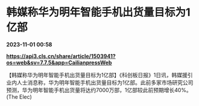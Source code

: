 # 韩媒称华为明年智能手机出货量目标为1亿部

**2023-11-01 00:58**

**https://api3.cls.cn/share/article/1503941?os=web&sv=7.7.5&app=CailianpressWeb**

【韩媒称华为明年智能手机出货量目标为1亿部】《科创板日报》1日讯，韩媒援引业内人士消息称，华为明年智能手机出货量目标为1亿部。此前多家市场研究公司预测，华为明年智能手机出货量将达约7000万部，1亿部较此前预期增长40%。 (The Elec)